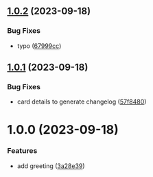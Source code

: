 ## [1.0.2](https://github.com/yzhylin/react-module-federation/compare/host-v1.0.1...host-v1.0.2) (2023-09-18)


### Bug Fixes

* typo ([67999cc](https://github.com/yzhylin/react-module-federation/commit/67999ccf3164f5d38bc321a1d85641f98515d90b))

## [1.0.1](https://github.com/yzhylin/react-module-federation/compare/host-v1.0.0...host-v1.0.1) (2023-09-18)


### Bug Fixes

* card details to generate changelog ([57f8480](https://github.com/yzhylin/react-module-federation/commit/57f84804cf4513fb04bfb7c0e46cadcc4c8c2ca2))

# 1.0.0 (2023-09-18)


### Features

* add greeting ([3a28e39](https://github.com/yzhylin/react-module-federation/commit/3a28e391cdef0aecd0d67512c33adc3f09ac66cd))
